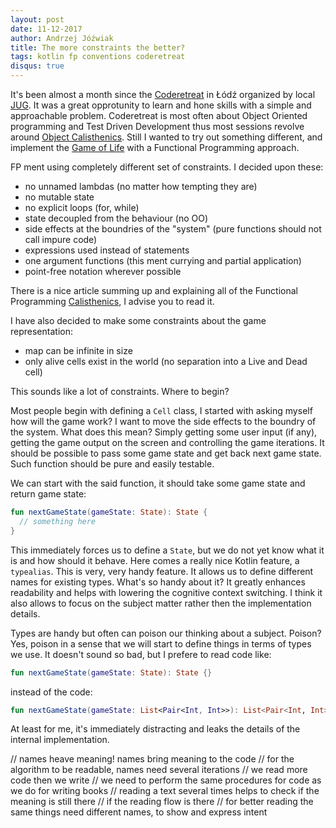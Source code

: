 ```yaml
---
layout: post
date: 11-12-2017
author: Andrzej Jóźwiak
title: The more constraints the better?
tags: kotlin fp conventions coderetreat
disqus: true
---
```


It's been almost a month since the [Coderetreat](http://ajoz.github.io/2017/11/19/coderetreat-lodz-2017/) in Łódź organized by local  [JUG](https://www.meetup.com/Java-User-Group-Lodz/). It was a great opprotunity to learn and hone skills with a simple and approachable problem. Coderetreat is most often about Object Oriented programming and Test Driven Development thus most sessions revolve around [Object Calisthenics](http://williamdurand.fr/2013/06/03/object-calisthenics/). Still I wanted to try out something different, and implement the [Game of Life](https://en.wikipedia.org/wiki/Conway%27s_Game_of_Life) with a Functional Programming approach.

FP ment using completely different set of constraints. I decided upon these:
- no unnamed lambdas (no matter how tempting they are)
- no mutable state
- no explicit loops (for, while)
- state decoupled from the behaviour (no OO)
- side effects at the boundries of the "system" (pure functions should not call impure code)
- expressions used instead of statements
- one argument functions (this ment currying and partial application)
- point-free notation wherever possible

There is a nice article summing up and explaining all of the Functional Programming [Calisthenics](https://codurance.com/2017/10/12/functional-calisthenics/#oneargumentfunctions), I advise you to read it.

I have also decided to make some constraints about the game representation:
- map can be infinite in size
- only alive cells exist in the world (no separation into a Live and Dead cell)

This sounds like a lot of constraints. Where to begin?

Most people begin with defining a `Cell` class, I started with asking myself how will the game work? I want to move the side effects to the boundry of the system. What does this mean? Simply getting some user input (if any), getting the game output on the screen and controlling the game iterations. It should be possible to pass some game state and get back next game state. Such function should be pure and easily testable.

We can start with the said function, it should take some game state and return game state:

```kotlin
fun nextGameState(gameState: State): State {
  // something here
}
```

This immediately forces us to define a `State`, but we do not yet know what it is and how should it behave. Here comes a really nice Kotlin feature, a `typealias`. This is very, very handy feature. It allows us to define different names for existing types. What's so handy about it? It greatly enhances readability and helps with lowering the cognitive context switching. I think it also allows to focus on the subject matter rather then the implementation details.

Types are handy but often can poison our thinking about a subject. Poison? Yes, poison in a sense that we will start to define things in terms of types we use. It doesn't sound so bad, but I prefere to read code like:

```kotlin
fun nextGameState(gameState: State): State {}
```

instead of the code:

```kotlin
fun nextGameState(gameState: List<Pair<Int, Int>>): List<Pair<Int, Int>> {}
```

At least for me, it's immediately distracting and leaks the details of the internal implementation. 

// names heave meaning! names bring meaning to the code
// for the algorithm to be readable, names need several iterations
// we read more code then we write
// we need to perform the same procedures for code as we do for writing books
// reading a text several times helps to check if the meaning is still there
// if the reading flow is there
// for better reading the same things need different names, to show and express intent
